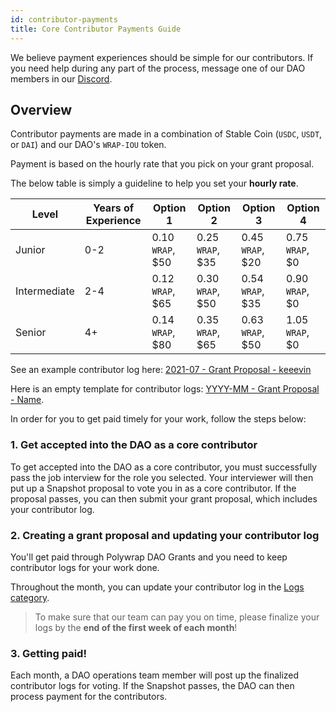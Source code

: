 ```yaml
---
id: contributor-payments
title: Core Contributor Payments Guide
---
```


We believe payment experiences should be simple for our contributors. If you need help during any part of the process, message one of our DAO members in our [Discord](https://discord.com/invite/Z5m88a5qWu).

## **Overview**

Contributor payments are made in a combination of Stable Coin (`USDC`, `USDT`, or `DAI`) and our DAO's `WRAP-IOU` token.

Payment is based on the hourly rate that you pick on your grant proposal.

The below table is simply a guideline to help you set your **hourly rate**.

| Level        | Years of Experience | Option 1         | Option 2         | Option 3         | Option 4        |
| ------------ | ------------------- | ---------------- | ---------------- | ---------------- | --------------- |
| Junior       | 0-2                 | 0.10 `WRAP`, $50 | 0.25 `WRAP`, $35 | 0.45 `WRAP`, $20 | 0.75 `WRAP`, $0 |
| Intermediate | 2-4                 | 0.12 `WRAP`, $65 | 0.30 `WRAP`, $50 | 0.54 `WRAP`, $35 | 0.90 `WRAP`, $0 |
| Senior       | 4+                  | 0.14 `WRAP`, $80 | 0.35 `WRAP`, $65 | 0.63 `WRAP`, $50 | 1.05 `WRAP`, $0 |

See an example contributor log here: [2021-07 - Grant Proposal - keeevin](https://forum.polywrap.io/t/2021-07-grant-proposal-keeevin/68)

Here is an empty template for contributor logs: [YYYY-MM - Grant Proposal - Name](https://forum.polywrap.io/t/yyyy-mm-grant-proposal-name-template/70).

In order for you to get paid timely for your work, follow the steps below:

### **1. Get accepted into the DAO as a core contributor**

To get accepted into the DAO as a core contributor, you must successfully pass the job interview for the role you selected. Your interviewer will then put up a Snapshot proposal to vote you in as a core contributor. If the proposal passes, you can then submit your grant proposal, which includes your contributor log.

### **2. Creating a grant proposal and updating your contributor log**

You'll get paid through Polywrap DAO Grants and you need to keep contributor logs for your work done.

Throughout the month, you can update your contributor log in the [Logs category](https://forum.polywrap.io/c/contributors/logs/44).

> To make sure that our team can pay you on time, please finalize your logs by the **end of the first week of each month**!

### 3. Getting paid!

Each month, a DAO operations team member will post up the finalized contributor logs for voting. If the Snapshot passes, the DAO can then process payment for the contributors.
